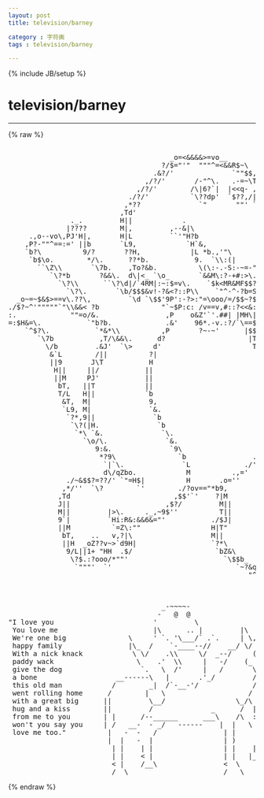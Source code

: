 ```yaml
---
layout: post
title: television/barney
category : 字符画
tags : television/barney
---
```

{% include JB/setup %}
# television/barney
---
{% raw %}
<pre>

                                       _o=&lt;&amp;&amp;&amp;&amp;&gt;=vo__
                                     ?/$=&quot;&#039;&quot;  &quot;&quot;&quot;^=&lt;&amp;&amp;R$~\
                                   .&amp;?/&#039;              `&quot;&quot;$$,
                                 ,/?/&#039;       /-&quot;^\.   .-=~\T,
                               ,/?/&#039;        /\|6?`|  |&lt;&lt;q- ,??
                             ./?/&#039;          `\??dp&#039;  `$??,/|,i\.
                            ,*??              `&quot;       &quot;&quot;&#039; `b&#039;\\$$&amp;&amp;\.
                           ,Td&#039;                             `&amp;:`H&#039; &quot;&amp;7, .__
               ._.         H||            .                  `*\H,  `&amp;$$S:7|
              |????        M|,         ,--&amp;|\                  `&amp;?b   &quot;&quot;://&#039;
     .,o--vo\,PJ&#039;H|,       H|L         ``&#039;&quot;H?b                 ,-`?\   ,&amp;&amp;&#039;
    ,P?-&quot;&quot;^==:=&#039; ||b       `L9,            `H`&amp;,               |?:!|| ,P&amp;
    `b?\          9/?       ??H,            |L *b.,&#039;&quot;\          :$:&amp;  H]&#039;
     `b$\o.        */\.      ??*b.           9.  `\\:(|     .,/$6d&#039;  |\T
       ``\Z\\       `\7b.    ,To?&amp;b.          \(\:-.-S:-~=-&quot;&#039;&#039;,P     MJ&#039;
          `\?*b       ?&amp;&amp;\.  d\|&lt;_ `\o_       `&amp;&amp;M\:?-+#:&gt;\.|,&amp;&#039;    |LT
            `\?\\      ``\?\d|/`4RM|:~:$=v\.    `$k&lt;MR&amp;MF$$?&amp;J&#039;     HJ&#039;
              `\?\.       `\b/$$$&amp;v!-?&amp;&lt;?::P\\    `&quot;^-^-?b=Sd&#039;     |\T
  _o~=~$&amp;$&gt;==v\.??\,         `\d `\$$&#039;9P&#039;:-?&gt;:&quot;=\ooo/=/$$~?$\     ,R/
./$?~^&#039;&quot;&quot;&quot;&quot;&quot;`&quot;\\&amp;&amp;&lt; ?b               &quot;`~$P:c: /v==v,#::?&lt;&lt;&amp;:&#039;T|   d$/&#039;
:.             &quot;&quot;=o/&amp;.                ,P    o&amp;Z&#039;`&#039;.##| |MH\|| ,$$&#039;
=:$H&amp;=\.           `&quot;b?b.             .&amp;&#039;    96*.-v.:?/`\==$&amp;?$&amp;*&#039;
    `^$?\.           `*&amp;*\\          ,P       ?~-~&#039;      |$$S&gt;&#039;
       `\7b           ,T/\&amp;&amp;\.      d?                    |T&#039;
         \/b         .&amp;J&#039;  `\&gt;     d&#039;                      T,
          &amp;`L        /||          ?|                        ?,
          ||9       J\T           H                          ?,
           H||     ||/           ||                           9,
           ||M     PJ&#039;           ||                           `H
            bT,   ||T            ||                            ||
            T/L   H||            `b                             M
             &amp;T,  M|              9,                            9
             `L9, M|              `&amp;.                           |
              `?*,9||              `b                           d
               `\?(|H.              `b                          ?b
                `*\ `&amp;.              `\.                       J*|b
                  `\o/\.              `&amp;.                     ,P 9/L
                     9:&amp;.              `9\                   ??  `H9.
                      *?9\               `b                .&amp;&#039;    |/|
                       `|`\.              `L             ./&#039;      `|H
                       d\/qZbo.            M          .,=&#039;        ,|T
              ./~&amp;$$?=??/&#039; `&quot;=H$|          H       .o=&#039;&#039;          J\|
             ,*/&#039;&#039;  `\?        `&#039;        ./?ov==&quot;*b9,            ,$P
            ,Td                         ,$$&#039;`&#039;    ?|M           ,$/
            J||                       ,$?/         M||         ?$/
            M||         |&gt;\.     ._,~9$&#039;&#039;          T||        d&#039;M.
            9`|         `Hi:R&amp;:&amp;&amp;6&amp;=&quot;&#039;           ./$J|       `^&quot;\Z\.
            ||M          `=Z\:&quot;&quot;                 H|T&quot;            `&amp;H&amp;&gt;v_
             bT,    ..   v,?|\                   M||               .:Z|&amp;\.
             ||H  _oZ??v~&gt;`d9H|                  `?*\              ?$ `#&#039;H
              9/L||1+ &quot;HH  .$/                    `bZ&amp;\       ,o\&amp;|}6| &amp;/&#039;
               \?$.:?ooo/*&quot;&quot;&#039;                       `\$$b_   |\9|/|?:./&#039;
                `&quot;&quot;&quot;&#039;  `&#039;                              `~?&amp;qo:?:&#039;,p#/&#039;
                                                          &quot;^~&lt;:&gt;/&quot;


                                                                        
                                     _-~~~~-                           
                                    -   @  @                           
&quot;I love you                        &#039;         \                         
 You love me                       |\      .. |         |\    /|       
 We&#039;re one big               \     &#039; `. &#039;\___/` .`.     | \,,/_/       
 happy family                |\_  /    `-____--//    __/ \/    \       
 With a nick knack            \ \/    .\\     \/  _--/     (D)  \      
 paddy wack                    \    .&#039;  \\     |   -/    (_      \     
 give the dog                   `.   \  /&#039;     |   /       \_ / ==\    
 a bone                   __------\   |       .&#039;_/         / \_ O o)   
 this old man            /        _|  /`-__-&#039;/             /   \==/    
 went rolling home      /        |   \                    /            
 with a great big      ||         \__/                 \_/\            
 hug and a kiss        ||         /              _      /  |           
 from me to you        | |      /--______      ___\    /\  :           
 won&#039;t you say you     | /   __-  - _/   ------    |  |   \ \          
 love me too.&quot;          |   -  -   /                | |     \ )        
                        |  |   -  |                 | )     | |        
                         | |    | |                 | |    | |         
                         | |    &lt; |                 | |   |_/          
                         &lt; |    /__\                &lt;  \               
                         /__\                       /___\    --Unknown </pre>
{% endraw %}
